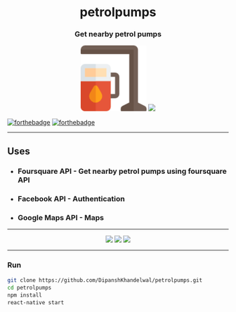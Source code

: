 <h1 align="center">petrolpumps</h1>
<h3 align="center">Get nearby petrol pumps</h3>

<p align="center">
  <img src="./image/gasstation.png" height=150px />
  <img src="https://upload.wikimedia.org/wikipedia/commons/thumb/a/a7/React-icon.svg/1000px-React-icon.svg.png" height=150px />
</p>

[![forthebadge](http://forthebadge.com/images/badges/built-with-love.svg)](http://forthebadge.com)
[![forthebadge](http://forthebadge.com/images/badges/uses-js.svg)](http://forthebadge.com)

---

## Uses
* ### Foursquare API - Get nearby petrol pumps using foursquare API
* ### Facebook API - Authentication
* ### Google Maps API - Maps

---

<p align="center">
  <img src="https://pbs.twimg.com/profile_images/491965445516193792/Elg-IJOS_400x400.png" height=250px />
  <img src="https://pbs.twimg.com/profile_images/3513354941/24aaffa670e634a7da9a087bfa83abe6_400x400.png" height=250px />
  <img src="https://www.thenewsteller.com/wp-content/uploads/2015/04/Google_Maps_Logo-1.png" height=250px />
</p>

---

### Run
``` bash
git clone https://github.com/DipanshKhandelwal/petrolpumps.git
cd petrolpumps
npm install
react-native start
```
